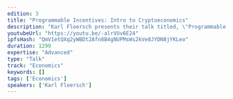 ```yaml
---
edition: 3
title: "Programmable Incentives: Intro to Cryptoeconomics"
description: "Karl Floersch presents their talk titled, \"Programmable Incentives: Intro to Cryptoeconomics\""
youtubeUrl: "https://youtu.be/-alrVUv6E24"
ipfsHash: "QmV1etQXq2yWBDt2Afn8B4gNUPMsWs2kVe8JYDN8jYKLeo"
duration: 1299
expertise: "Advanced"
type: "Talk"
track: "Economics"
keywords: []
tags: ['Economics']
speakers: ['Karl Floersch']
---
```


